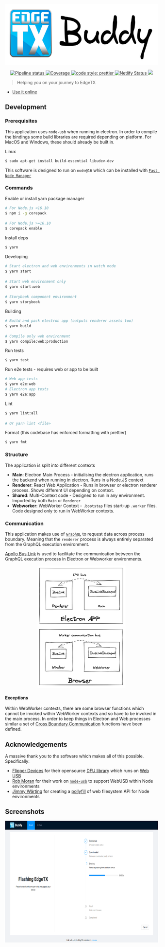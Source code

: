 <p align="center">
  <img height="200" src=".github/media/header.png" alt="EdgeTX Buddy logo">

</p>

<p align="center">
  <a href="https://github.com/EdgeTX/buddy/actions">
    <img src="https://github.com/EdgeTX/buddy/workflows/pipeline/badge.svg" alt="Pipeline status">
  </a>
  <a href="https://codecov.io/gh/EdgeTX/buddy">
    <img alt="Coverage" src="https://codecov.io/gh/EdgeTX/buddy/branch/main/graph/badge.svg?token=B5ZM49925A">
  </a>
  <a href="https://github.com/prettier/prettier">
    <img alt="code style: prettier" src="https://img.shields.io/badge/code_style-prettier-ff69b4.svg?style=flat-square">
  </a>
  <a href="https://app.netlify.com/sites/edgetx-buddy/deploys" >
    <img alt="Netlify Status" src="https://api.netlify.com/api/v1/badges/7e118675-653f-4f0e-b0e2-69b14c9306d2/deploy-status">
  </a>
  <a href="https://github.com/storybooks/storybook" target="_blank">
    <img src="https://raw.githubusercontent.com/storybooks/brand/master/badge/badge-storybook.svg">
  </a>
</p>

> Helping you on your journey to EdgeTX

- [Use it online](https://buddy.edgetx.org/)

## Development

### Prerequisites

This application uses `node-usb` when running in electron. In order to compile the bindings
some build libraries are required depending on platform. For MacOS and Windows, these should
already be built in.

Linux

```bash
$ sudo apt-get install build-essential libudev-dev
```

This software is designed to run on `node@16` which can be installed with [`Fast Node Manager`](https://github.com/Schniz/fnm)

### Commands

Enable or install yarn package manager

```bash
# For Node.js <16.10
$ npm i -g corepack

# For Node.js >=16.10
$ corepack enable
```

Install deps

```bash
$ yarn
```

Developing

```bash
# Start electron and web environments in watch mode
$ yarn start

# Start web environment only
$ yarn start:web

# Storybook component environment
$ yarn storybook
```

Building

```bash
# Build and pack electron app (outputs renderer assets too)
$ yarn build

# Compile only web environment
$ yarn compile:web:production
```

Run tests

```bash
$ yarn test
```

Run e2e tests - requires web or app to be built

```bash
# Web app tests
$ yarn e2e:web
# Electron app tests
$ yarn e2e:app
```

Lint

```bash
$ yarn lint:all

# Or yarn lint <file>
```

Format (this codebase has enforced formatting with prettier)

```bash
$ yarn fmt
```

### Structure

The application is split into different contexts

- **Main**: Electron Main Process - initialising the electron application, runs the backend when running in electron. Runs in a Node.JS context
- **Renderer**: React Web Application - Runs in browser or electron renderer process. Shows different UI depending on context.
- **Shared**: Multi-Context code - Designed to run in any environment. Imported by both `Main` or `Renderer`
- **Webworker**: WebWorker Context - `.bootstap` files start-up `.worker` files. Code designed only to run in WebWorker contexts.

### Communication

This application makes use of [`GraphQL`](https://graphql.org/) to request data across process boundary. Meaning that the `renderer` process
is always entirely separated from the GraphQL execution environment.

[Apollo Bus Link](https://github.com/freshollie/apollo-bus-link) is used to facilitate the communication between the GraphQL execution process
in Electron or Webworker environments.

<p align="center">
  <img height="200" src="https://github.com/freshollie/apollo-bus-link/raw/main/.github/media/electron.png" alt="Electron architecture">
  <img height="200" src="https://github.com/freshollie/apollo-bus-link/raw/main/.github/media/webworker.png" alt="Webworker architecture">
</p>

#### Exceptions

Within WebWorker contexts, there are some browser functions which cannot be invoked within WebWorker contexts
and so have to be invoked in the main process. In order to keep things in Electron and Web processes similar
a set of [Cross Boundary Communication](src/webworker/crossboundary) functions have been defined.

## Acknowledgements

A massive thank you to the software which makes all of this possible. Specifically:

- [Flipper Devices](https://flipperzero.one/) for their opensource [DFU library](https://github.com/flipperdevices/webdfu) which runs on [Web USB](https://wicg.github.io/webusb/)
- [Rob Moran](https://github.com/thegecko) for their work on [`node-usb`](https://github.com/node-usb/node-usb) to support WebUSB within Node environments
- [Jimmy Wärting](https://github.com/jimmywarting) for creating a [pollyfill](https://github.com/jimmywarting/native-file-system-adapter) of web filesystem API for Node environments

## Screenshots

<img height="400" src=".github/media/flashing.png" alt="Screenshot of flashing">
